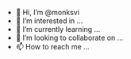 - 👋 Hi, I’m @monksvi
- 👀 I’m interested in ...
- 🌱 I’m currently learning ...
- 💞️ I’m looking to collaborate on ...
- 📫 How to reach me ...

<!---
Hello, I am monksvi. I am an engineering student looking to expand my bandwidth into programming. Hell, I might just change my major entirely to either
computer science or software engineering. 

My interests are deeply invested towards programming as it is a field in high demand. There are so many things I want to introduce to the world, but that 
requires a sound grounding in knowing how to code. 

As of 28/11/2022 I am learning HTML and CSS and should pick up the basics in eight days or less. Besides those two, I am learning linear algebra,
electromagnetics, and problem solving using MATLAB. 

Currently, I am not open to collabaortions as I am not sure how I can be of help. However, I am all ears to assess what I can do. 

Feel free to reach me at:

tommy@blue-aid.com
--->


